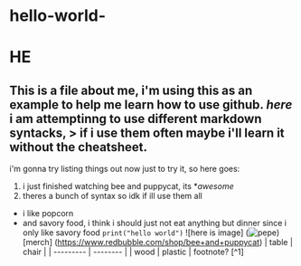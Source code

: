 # hello-world-
# HE 
This is a file about **me**, i'm using this as an example to help me learn how to use github.
*here* i am attemptinng to use different markdown syntacks, > if i use them often maybe i'll learn it without the cheatsheet.
---
i'm gonna try listing things out now just to try it, so here goes:
1. i just finished watching bee and puppycat, its **awesome*
2. theres a bunch of syntax so idk if ill use them all 
- i like popcorn 
- and savory food, i think i should just not eat anything but dinner since i only like savory food 
`print("hello world")`
![here is image] (![pepe](https://user-images.githubusercontent.com/111573242/189298058-8ef81f57-0361-4868-b682-3433e27de6db.png))
[merch] (https://www.redbubble.com/shop/bee+and+puppycat)
| table | chair |
| --------- | -------- |
| wood | plastic |
footnote? [^1]
